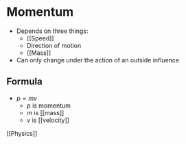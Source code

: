 # Momentum

- Depends on three things:
  - [[Speed]]
  - Direction of motion
  - [[Mass]]
- Can only change under the action of an outside influence

## Formula

- $p = mv$
  - $p$ is momentum
  - $m$ is [[mass]]
  - $v$ is [[velocity]]

[[Physics]]

